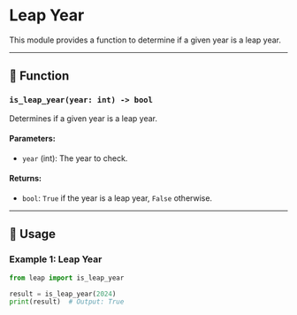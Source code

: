 # Leap Year

This module provides a function to determine if a given year is a leap year.

---

## 📝 Function

### `is_leap_year(year: int) -> bool`
Determines if a given year is a leap year.

#### Parameters:
- `year` (int): The year to check.

#### Returns:
- `bool`: `True` if the year is a leap year, `False` otherwise.

---

## 🚀 Usage

### Example 1: Leap Year
```python
from leap import is_leap_year

result = is_leap_year(2024)
print(result)  # Output: True